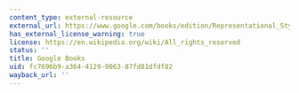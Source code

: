 ```yaml
---
content_type: external-resource
external_url: https://www.google.com/books/edition/Representational_Style_in_Congress/O552AgAAQBAJ?hl=en&gbpv=1
has_external_license_warning: true
license: https://en.wikipedia.org/wiki/All_rights_reserved
status: ''
title: Google Books
uid: fc7696b9-a364-4129-9063-87fd81dfdf82
wayback_url: ''
---
```

